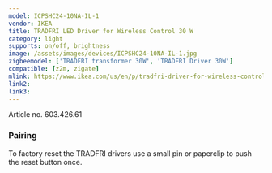 ```yaml
---
model: ICPSHC24-10NA-IL-1
vendor: IKEA
title: TRADFRI LED Driver for Wireless Control 30 W
category: light
supports: on/off, brightness
image: /assets/images/devices/ICPSHC24-10NA-IL-1.jpg
zigbeemodel: ['TRADFRI transformer 30W', 'TRADFRI Driver 30W']
compatible: [z2m, zigate]
mlink: https://www.ikea.com/us/en/p/tradfri-driver-for-wireless-control-gray-60342661/
link2: 
link3: 
---
```

Article no. 603.426.61

### Pairing
To factory reset the TRADFRI drivers use a small pin or paperclip to push the reset button once.
